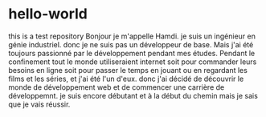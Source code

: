 # hello-world
this is a test repository
Bonjour
je m'appelle Hamdi. je suis un ingénieur en génie industriel. donc je ne suis pas un développeur de base.
Mais j'ai été toujours passionné par le développement pendant mes études.
Pendant le confinement tout le monde utiliseraient internet soit pour commander leurs besoins en ligne soit pour passer le temps en jouant ou en regardant les films et les séries, et j'ai été l'un d'eux.
donc j'ai décidé de découvrir le monde de développement web et de commencer une carrière de développemnt.
je suis encore débutant et à la début du chemin mais je sais que je vais réussir.

